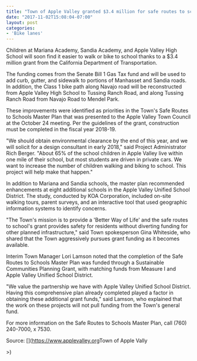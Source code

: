 ```yaml
---
title: "Town of Apple Valley granted $3.4 million for safe routes to school"
date: "2017-11-02T15:08:04-07:00"
layout: post
categories:
- 'Bike lanes'
---
```


Children at Mariana Academy, Sandia Academy, and Apple Valley High School will soon find it easier to walk or bike to school thanks to a $3.4 million grant from the California Department of Transportation.

The funding comes from the Senate Bill 1 Gas Tax fund and will be used to add curb, gutter, and sidewalk to portions of Manhasset and Sandia roads. In addition, the Class 1 bike path along Navajo road will be reconstructed from Apple Valley High School to Tussing Ranch Road, and along Tussing Ranch Road from Navajo Road to Mendel Park.

These improvements were identified as priorities in the Town's Safe Routes to Schools Master Plan that was presented to the Apple Valley Town Council at the October 24 meeting. Per the guidelines of the grant, construction must be completed in the fiscal year 2018-19.

"We should obtain environmental clearance by the end of this year, and we will solicit for a design consultant in early 2018," said Project Administrator Rich Berger. "About 65% of the school children in Apple Valley live within one mile of their school, but most students are driven in private cars. We want to increase the number of children walking and biking to school. This project will help make that happen."

In addition to Mariana and Sandia schools, the master plan recommended enhancements at eight additional schools in the Apple Valley Unified School District. The study, conducted by KOA Corporation, included on-site walking tours, parent surveys, and an interactive tool that used geographic information systems to identify concerns.

"The Town's mission is to provide a 'Better Way of Life' and the safe routes to school's grant provides safety for residents without diverting funding for other planned infrastructure," said Town spokesperson Gina Whiteside, who shared that the Town aggressively pursues grant funding as it becomes available.

Interim Town Manager Lori Lamson noted that the completion of the Safe Routes to Schools Master Plan was funded through a Sustainable Communities Planning Grant, with matching funds from Measure I and Apple Valley Unified School District.

"We value the partnership we have with Apple Valley Unified School District. Having this comprehensive plan already completed played a factor in obtaining these additional grant funds," said Lamson, who explained that the work on these projects will not pull funding from the Town's general fund.

For more information on the Safe Routes to Schools Master Plan, call (760) 240-7000, x 7530.

Source: [](<https://www.applevalley.org></a>Town of Apple Vally</p>
\>)